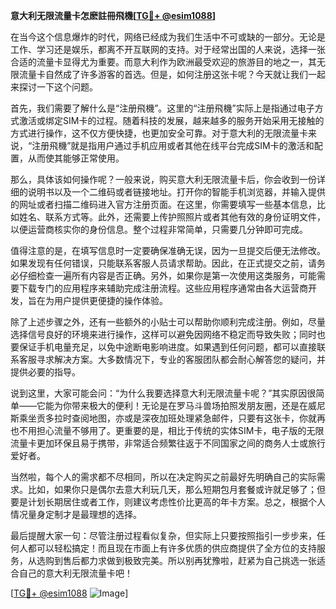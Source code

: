**意大利无限流量卡怎麽註冊飛機[[TG💪+ @esim1088](https://t.me/s/esim1088)]**

在当今这个信息爆炸的时代，网络已经成为我们生活中不可或缺的一部分。无论是工作、学习还是娱乐，都离不开互联网的支持。对于经常出国的人来说，选择一张合适的流量卡显得尤为重要。而意大利作为欧洲最受欢迎的旅游目的地之一，其无限流量卡自然成了许多游客的首选。但是，如何注册这张卡呢？今天就让我们一起来探讨一下这个问题。

首先，我们需要了解什么是“注册飛機”。这里的“注册飛機”实际上是指通过电子方式激活或绑定SIM卡的过程。随着科技的发展，越来越多的服务开始采用无接触的方式进行操作，这不仅方便快捷，也更加安全可靠。对于意大利的无限流量卡来说，“注册飛機”就是指用户通过手机应用或者其他在线平台完成SIM卡的激活和配置，从而使其能够正常使用。

那么，具体该如何操作呢？一般来说，购买意大利无限流量卡后，你会收到一份详细的说明书以及一个二维码或者链接地址。打开你的智能手机浏览器，并输入提供的网址或者扫描二维码进入官方注册页面。在这里，你需要填写一些基本信息，比如姓名、联系方式等。此外，还需要上传护照照片或者其他有效的身份证明文件，以便运营商核实你的身份信息。整个过程非常简单，只需要几分钟即可完成。

值得注意的是，在填写信息时一定要确保准确无误，因为一旦提交后便无法修改。如果发现有任何错误，只能联系客服人员请求帮助。因此，在正式提交之前，请务必仔细检查一遍所有内容是否正确。另外，如果你是第一次使用这类服务，可能需要下载专门的应用程序来辅助完成注册流程。这些应用程序通常由各大运营商开发，旨在为用户提供更便捷的操作体验。

除了上述步骤之外，还有一些额外的小贴士可以帮助你顺利完成注册。例如，尽量选择信号良好的环境来进行操作，这样可以避免因网络不稳定而导致失败；同时也要保证手机电量充足，以免中途断电影响进度。如果遇到任何问题，都可以直接联系客服寻求解决方案。大多数情况下，专业的客服团队都会耐心解答您的疑问，并提供必要的指导。

说到这里，大家可能会问：“为什么我要选择意大利无限流量卡呢？”其实原因很简单——它能为你带来极大的便利！无论是在罗马斗兽场拍照发朋友圈，还是在威尼斯乘坐贡多拉时查阅地图，亦或是深夜加班处理紧急邮件，只要有这张卡，你就再也不用担心流量不够用了。更重要的是，相比于传统的实体SIM卡，电子版的无限流量卡更加环保且易于携带，非常适合频繁往返于不同国家之间的商务人士或旅行爱好者。

当然啦，每个人的需求都不尽相同，所以在决定购买之前最好先明确自己的实际需求。比如，如果你只是偶尔去意大利玩几天，那么短期包月套餐或许就足够了；但要是计划长期居住或者工作，则建议考虑性价比更高的年卡方案。总之，根据个人情况量身定制才是最理想的选择。

最后提醒大家一句：尽管注册过程看似复杂，但实际上只要按照指引一步步来，任何人都可以轻松搞定！而且现在市面上有许多优质的供应商提供了全方位的支持服务，从选购到售后都力求做到极致完美。所以别再犹豫啦，赶紧为自己挑选一张适合自己的意大利无限流量卡吧！

[[TG💪+ @esim1088](https://t.me/s/esim1088) ![Image](https://i.postimg.cc/4NQfJmqS/Snipaste-2025-05-13-00-14-12.png)]
